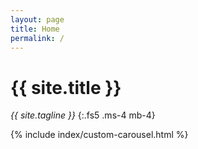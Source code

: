 ```yaml
---
layout: page
title: Home
permalink: /
---
```


# {{ site.title }}

*{{ site.tagline }}*
{:.fs5 .ms-4 mb-4}

{% include index/custom-carousel.html %}
